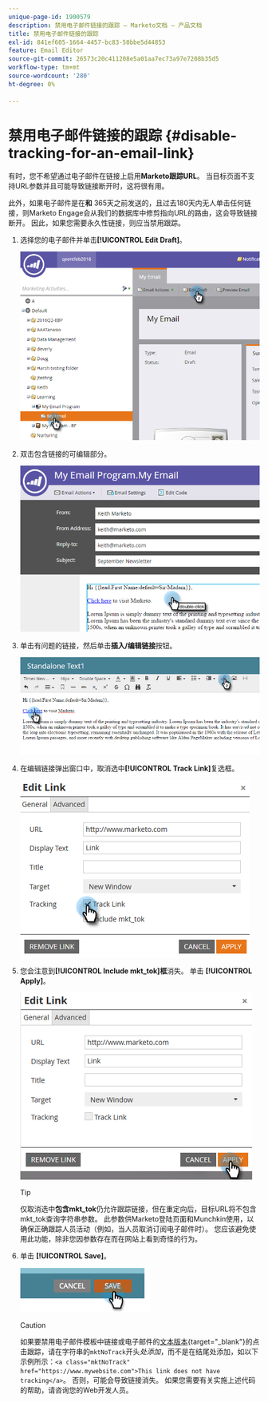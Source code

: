 ```yaml
---
unique-page-id: 1900579
description: 禁用电子邮件链接的跟踪 — Marketo文档 — 产品文档
title: 禁用电子邮件链接的跟踪
exl-id: 841ef605-1664-4457-bc83-50bbe5d44853
feature: Email Editor
source-git-commit: 26573c20c411208e5a01aa7ec73a97e7208b35d5
workflow-type: tm+mt
source-wordcount: '280'
ht-degree: 0%

---
```


# 禁用电子邮件链接的跟踪 {#disable-tracking-for-an-email-link}

有时，您不希望通过电子邮件在链接上启用&#x200B;**Marketo跟踪URL**。 当目标页面不支持URL参数并且可能导致链接断开时，这将很有用。

此外，如果电子邮件是在&#x200B;**和** 365天之前发送的，且过去180天内无人单击任何链接，则Marketo Engage会从我们的数据库中修剪指向URL的路由，这会导致链接断开。 因此，如果您需要永久性链接，则应当禁用跟踪。

1. 选择您的电子邮件并单击&#x200B;**[!UICONTROL Edit Draft]**。

   ![](assets/one-7.png)

1. 双击包含链接的可编辑部分。

   ![](assets/two-6.png)

1. 单击有问题的链接，然后单击&#x200B;**插入/编辑链接**&#x200B;按钮。

   ![](assets/three-6.png)

1. 在编辑链接弹出窗口中，取消选中&#x200B;**[!UICONTROL Track Link]**&#x200B;复选框。

   ![](assets/four-4.png)

1. 您会注意到&#x200B;**[!UICONTROL Include mkt_tok]框**&#x200B;消失。 单击 **[!UICONTROL Apply]**。

   ![](assets/five-3.png)

   >[!TIP]
   >
   >仅取消选中&#x200B;**包含mkt_tok**&#x200B;仍允许跟踪链接，但在重定向后，目标URL将不包含mkt_tok查询字符串参数。 此参数供Marketo登陆页面和Munchkin使用，以确保正确跟踪人员活动（例如，当人员取消订阅电子邮件时）。 您应该避免使用此功能，除非您因参数存在而在网站上看到奇怪的行为。

1. 单击 **[!UICONTROL Save]**。

   ![](assets/image2014-9-17-22-3a25-3a20.png)

   >[!CAUTION]
   >
   >如果要禁用电子邮件模板中链接或电子邮件的[文本版本](/help/marketo/product-docs/email-marketing/general/creating-an-email/edit-the-text-version-of-an-email.md){target="_blank"}的点击跟踪，请在字符串的`mktNoTrack`开头&#x200B;*处添加*，而不是在结尾处添加，如以下示例所示：`<a class="mktNoTrack" href="https://www.mywebsite.com">This link does not have tracking</a>`。 否则，可能会导致链接消失。 如果您需要有关实施上述代码的帮助，请咨询您的Web开发人员。
